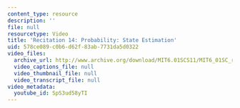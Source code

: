 ```yaml
---
content_type: resource
description: ''
file: null
resourcetype: Video
title: 'Recitation 14: Probability: State Estimation'
uid: 578ce089-c0b6-d62f-83ab-7731da5d0322
video_files:
  archive_url: http://www.archive.org/download/MIT6.01SCS11/MIT6_01SC_rec14_300k.mp4
  video_captions_file: null
  video_thumbnail_file: null
  video_transcript_file: null
video_metadata:
  youtube_id: SpS3ud58yTI
---
```

